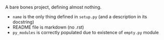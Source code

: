 A bare bones project, defining almost nothing.

- `name` is the only thing defined in `setup.py` (and a description in its docstring)
- README file is markdown (no .rst)
- `py_modules` is correctly populated due to existence of `empty.py` module
